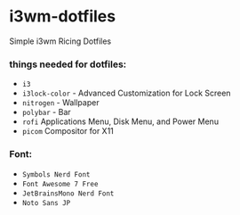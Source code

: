 # i3wm-dotfiles
Simple i3wm Ricing Dotfiles

### things needed for dotfiles:
- `i3`
- `i3lock-color` - Advanced Customization for Lock Screen
- `nitrogen` - Wallpaper
- `polybar` - Bar
- `rofi` Applications Menu, Disk Menu, and Power Menu
- `picom` Compositor for X11

### Font:
- `Symbols Nerd Font`
- `Font Awesome 7 Free`
- `JetBrainsMono Nerd Font`
- `Noto Sans JP`
